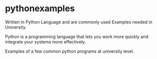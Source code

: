 # pythonexamples

Written in Python Language and are commonly used Examples needed in University.

Python is a programming language that lets you work more quickly and integrate your systems more effectively.

Examples of a few common python programs at university level.
